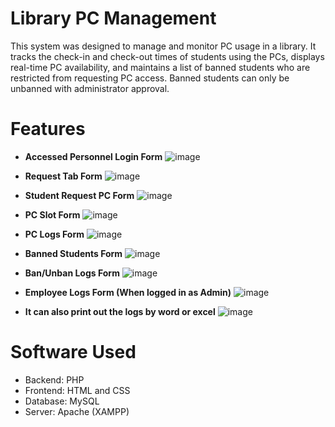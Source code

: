 # Library PC Management

This system was designed to manage and monitor PC usage in a library. It tracks the check-in and check-out times of students using the PCs, displays real-time PC availability, and maintains a list of banned students who are restricted from requesting PC access. Banned students can only be unbanned with administrator approval.

# Features
- **Accessed Personnel Login Form**
![image](https://github.com/user-attachments/assets/be03c362-dc0e-4c5c-b414-2eb3e80acf0e)

- **Request Tab Form**
![image](https://github.com/user-attachments/assets/c4541e38-8f2a-4dcf-a621-f9ab36173838)

- **Student Request PC Form**
![image](https://github.com/user-attachments/assets/0cbfd502-6297-441e-a283-216d229b2025)

- **PC Slot Form**
![image](https://github.com/user-attachments/assets/04e1a8fa-d76f-4820-a341-a3baa2bb8d5a)

- **PC Logs Form**
![image](https://github.com/user-attachments/assets/45067be8-6496-44f3-928c-14dd43b25eaa)

- **Banned Students Form**
![image](https://github.com/user-attachments/assets/755a66d5-c885-485f-bfe9-386903d752bc)

- **Ban/Unban Logs Form**
![image](https://github.com/user-attachments/assets/6a6a9e2e-d571-46d1-b7d9-929af16c3497)

- **Employee Logs Form (When logged in as Admin)**
![image](https://github.com/user-attachments/assets/9d7d2406-7820-40c9-bdf9-72a477f5ea77)

- **It can also print out the logs by word or excel**
![image](https://github.com/user-attachments/assets/98197e32-78d1-4cfc-8fd7-fcf38bdafdda)

# Software Used
- Backend: PHP
- Frontend: HTML and CSS
- Database: MySQL
- Server: Apache (XAMPP)
